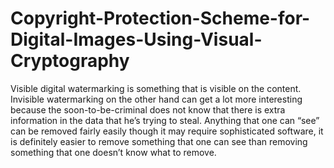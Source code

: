# Copyright-Protection-Scheme-for-Digital-Images-Using-Visual-Cryptography
 Visible digital watermarking is something that is visible on the content. Invisible watermarking on  the other hand can get a lot more interesting because the soon-to-be-criminal does not know that  there is extra information in the data that he’s trying to steal. Anything that one can “see” can be removed fairly easily though it  may require sophisticated software, it is definitely easier to remove something that one can see than removing something that one doesn’t know what to remove.
